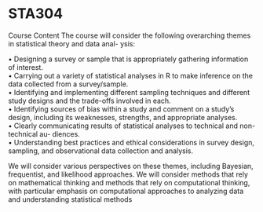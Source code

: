 # STA304

Course Content
The course will consider the following overarching themes in statistical theory and data anal-
ysis:<br />

• Designing a survey or sample that is appropriately gathering information of interest. <br />
• Carrying out a variety of statistical analyses in R to make inference on the data collected
from a survey/sample.<br />
• Identifying and implementing different sampling techniques and different study designs
and the trade-offs involved in each.<br />
• Identifying sources of bias within a study and comment on a study’s design, including
its weaknesses, strengths, and appropriate analyses.<br />
• Clearly communicating results of statistical analyses to technical and non-technical au-
diences.<br />
• Understanding best practices and ethical considerations in survey design, sampling, and
observational data collection and analysis.<br />

We will consider various perspectives on these themes, including Bayesian, frequentist, and
likelihood approaches. We will consider methods that rely on mathematical thinking and
methods that rely on computational thinking, with particular emphasis on computational
approaches to analyzing data and understanding statistical methods
